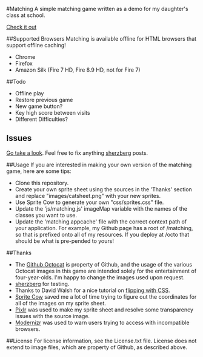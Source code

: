 #Matching
A simple matching game written as a demo for my daughter's class at school.

[Check it out](http://benkiefer.github.com/matching)

##Supported Browsers
Matching is available offline for HTML browsers that support offline caching!

 - Chrome
 - Firefox
 - Amazon Silk (Fire 7 HD, Fire 8.9 HD, not for Fire 7)
 
##Todo
 - Offline play
 - Restore previous game
 - New game button?
 - Key high score between visits
 - Different Difficulties?

## Issues
[Go take a look](https://github.com/benkiefer/matching/issues). Feel free to fix anything [sherzberg](https://github.com/sherzberg) posts.
 
##Usage
If you are interested in making your own version of the matching game, here are some tips:
 - Clone this repository.
 - Create your own sprite sheet using the sources in the 'Thanks' section and replace "images/catsheet.png" with your new sprites.
 - Use Sprite Cow to generate your own "css/sprites.css" file.
 - Update the 'js/matching.js' imageMap variable with the names of the classes you want to use.
 - Update the 'matching.appcache' file with the correct context path of your application. For example, my Github page has a root of /matching, so that is prefixed onto all of my resources. If you deploy at /octo that should be what is pre-pended to yours!
 
##Thanks
 - The [Github Octocat](http://octodex.github.com/) is property of Github, and the usage of the various Octocat images in this game are intended solely for the entertainment of four-year-olds. I'm happy to change the images used upon request.
 - [sherzberg](https://github.com/sherzberg) for testing.
 - Thanks to David Walsh for a nice tutorial on [flipping with CSS](http://davidwalsh.name/css-flip).
 - [Sprite Cow](http://www.spritecow.com/) saved me a lot of time trying to figure out the coordinates for all of the images on my sprite sheet.
 - [Pixlr](http://pixlr.com/) was used to make my sprite sheet and resolve some transparency issues with the source image.
 - [Modernizr](http://modernizr.com/) was used to warn users trying to access with incompatible browsers.

##License
For license information, see the License.txt file. License does not extend to image files, which are property of Github, as described above.
